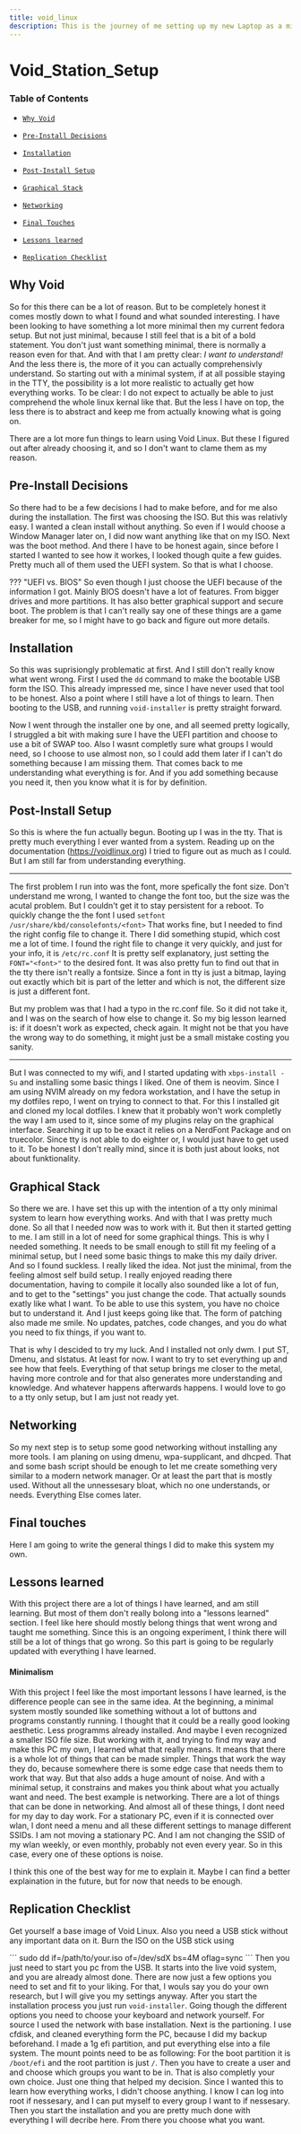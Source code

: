 ```yaml
---
title: void_linux 
description: This is the journey of me setting up my new Laptop as a minimal VoidStation.
---
```


# Void_Station_Setup

### Table of Contents

* [`Why Void`](#why-void)

* [`Pre-Install Decisions`](#pre-install-decisions)

* [`Installation`](#installation)

* [`Post-Install Setup`](#post-install-setup)

* [`Graphical Stack`](#graphical-stack)

* [`Networking`](#networking)

* [`Final Touches`](#final-touches)

* [`Lessons learned`](#lessons-lerned)

* [`Replication Checklist`](#replication-checklist)

      
## Why Void

So for this there can be a lot of reason. 
But to be completely honest it comes mostly down to what I found and what sounded interesting. 
I have been looking to have something a lot more minimal then my current fedora setup. 
But not just minimal, because I still feel that is a bit of a bold statement. 
You don't just want something minimal, there is normally a reason even for that. 
And with that I am pretty clear: 
*I want to understand!*
And the less there is, the more of it you can actually comprehensivly understand. 
So starting out with a minimal system, if at all possible staying in the TTY, the possibility is a lot more realistic to actually get how everything works. 
To be clear:
I do not expect to actually be able to just comprehend the whole linux kernal like that. 
But the less I have on top, the less there is to abstract and keep me from actually knowing what is going on. 

There are a lot more fun things to learn using Void Linux. 
But these I figured out after already choosing it, and so I don't want to clame them as my reason. 


## Pre-Install Decisions

So there had to be a few decisions I had to make before, and for me also during the installation. 
The first was choosing the ISO. 
But this was relativly easy. 
I wanted a clean install without anything. 
So even if I would choose a Window Manager later on, I did now want anything like that on my ISO. 
Next was the boot method.
And there I have to be honest again, since before I started I wanted to see how it workes, I looked though quite a few guides. 
Pretty much all of them used the UEFI system. 
So that is what I choose. 

??? "UEFI vs. BIOS"
    So even though I just choose the UEFI because of the information I got. 
    Mainly BIOS doesn't have a lot of features. 
    From bigger drives and more partitions.
    It has also better graphical support and secure boot. 
    The problem is that I can't really say one of these things are a game breaker for me, so I might have to go back and figure out more details. 


## Installation 

So this was suprisiongly problematic at first.
And I still don't really know what went wrong. 
First I used the `dd` command to make the bootable USB form the ISO. 
This already impressed me, since I have never used that tool to be honest. 
Also a point where I still have a lot of things to learn. 
Then booting to the USB, and running `void-installer` is pretty straight forward. 

Now I went through the installer one by one, and all seemed pretty logically, I struggled a bit with making sure I have the UEFI partition and choose to use a bit of SWAP too. 
Also I wasnt completly sure what groups I would need, so I choose to use almost non, so I could add them later if I can't do something because I am missing them. 
That comes back to me understanding what everything is for. 
And if you add something because you need it, then you know what it is for by definition. 


## Post-Install Setup

So this is where the fun actually begun. 
Booting up I was in the tty. 
That is pretty much everything I ever wanted from a system. 
Reading up on the documentation (https://voidlinux.org) I tried to figure out as much as I could. 
But I am still far from understanding everything.

---

The first problem I run into was the font, more spefically the font size. 
Don't understand me wrong, I wanted to change the font too, but the size was the acutal problem. 
But I couldn't get it to stay persistent for a reboot.
To quickly change the the font I used ``setfont /usr/share/kbd/consolefonts/<font>``
That works fine, but I needed to find the right config file to change it. 
There I did something stupid, which cost me a lot of time.
I found the right file to change it very quickly, and just for your info, it is ``/etc/rc.conf``
It is pretty self explanatory, just setting the ``FONT="<font>"`` to the desired font. 
It was also pretty fun to find out that in the tty there isn't really a fontsize. 
Since a font in tty is just a bitmap, laying out exactly which bit is part of the letter and which is not, the different size is just a different font. 

But my problem was that I had a typo in the rc.conf file. 
So it did not take it, and I was on the search of how else to change it. 
So my big lesson learned is: if it doesn't work as expected, check again. 
It might not be that you have the wrong way to do something, it might just be a small mistake costing you sanity.

---

But I was connected to my wifi, and I started updating with ``xbps-install -Su`` and installing some basic things I liked. 
One of them is neovim.
Since I am using NVIM already on my fedora workstation, and I have the setup in my dotfiles repo, I went on trying to connect to that. 
For this I installed git and cloned my local dotfiles. 
I knew that it probably won't work completly the way I am used to it, since some of my plugins relay on the graphical interface. 
Searching it up to be exact it relies on a NerdFont Package and on truecolor. 
Since tty is not able to do eighter or, I would just have to get used to it. 
To be honest I don't really mind, since it is both just about looks, not about funktionality. 


## Graphical Stack

So there we are. 
I have set this up with the intention of a tty only minimal system to learn how everything works. 
And with that I was pretty much done. 
So all that I needed now was to work with it. 
But then it started getting to me.
I am still in a lot of need for some graphical things. 
This is why I needed something. 
It needs to be small enough to still fit my feeling of a minimal setup, but I need some basic things to make this my daily driver. 
And so I found suckless. 
I really liked the idea. 
Not just the minimal, from the feeling almost self build setup. I really enjoyed reading there documentation, having to compile it locally also sounded like a lot of fun,
and to get to the "settings" you just change the code. 
That actually sounds exatly like what I want. 
To be able to use this system, you have no choice but to understand it. 
And I just keeps going like that. 
The form of patching also made me smile. 
No updates, patches, code changes, and you do what you need to fix things, if you want to. 

That is why I descided to try my luck. 
And I installed not only dwm. 
I put ST, Dmenu, and slstatus. At least for now. 
I want to try to set everything up and see how that feels. 
Everything of that setup brings me closer to the metal, having more controle and for that also generates more understanding and knowledge. 
And whatever happens afterwards happens.
I would love to go to a tty only setup, but I am just not ready yet. 


## Networking

So my next step is to setup some good networking without installing any more tools. 
I am planing on using dmenu, wpa-supplicant, and dhcped. 
That and some bash script should be enough to let me create something very similar to a modern network manager.
Or at least the part that is mostly used. 
Without all the unnessesary bloat, which no one understands, or needs. 
Everything Else comes later. 


## Final touches

Here I am going to write the general things I did to make this system my own. 



## Lessons learned

With this project there are a lot of things I have learned, and am still learning. 
But most of them don't really bolong into a "lessons learned" section. 
I feel like here should mostly belong things that went wrong and taught me something. 
Since this is an ongoing experiment, I think there will still be a lot of things that go wrong.
So this part is going to be regularly updated with everything I have learned.

#### Minimalism

With this project I feel like the most important lessons I have learned,
is the difference people can see in the same idea. 
At the beginning, a minimal system mostly sounded like something without a lot of buttons and programs constantly running. 
I thought that it could be a really good looking aesthetic. 
Less programms already installed. 
And maybe I even recognized a smaller ISO file size. 
But working with it, and trying to find my way and make this PC my own, I learned what that really means. 
It means that there is a whole lot of things that can be made simpler. 
Things that work the way they do, because somewhere there is some edge case that needs them to work that way. 
But that also adds a huge amount of noise. 
And with a minimal setup, it constrains and makes you think about what you actually want and need. 
The best example is networking. 
There are a lot of things that can be done in networking.
And almost all of these things, I dont need for my day to day work. 
For a stationary PC, even if it is connected over wlan, I dont need a menu and all these different settings to manage different SSIDs. 
I am not moving a stationary PC. 
And I am not changing the SSID of my wlan weekly, or even monthly, probably not even every year. 
So in this case, every one of these options is noise. 

I think this one of the best way for me to explain it. 
Maybe I can find a better explaination in the future, but for now that needs to be enough.


## Replication Checklist

Get yourself a base image of Void Linux. 
Also you need a USB stick without any important data on it. 
Burn the ISO on the USB stick using

´´´
sudo dd if=/path/to/your.iso of=/dev/sdX bs=4M oflag=sync
´´´
Then you just need to start you pc from the USB. 
It starts into the live void system, and you are already almost done. 
There are now just a few options you need to set and fit to your liking. 
For that, I wouls say you do your own research, but I will give you my settings anyway. 
After you start the installation process you just run ``void-installer``. 
Going though the different options you need to choose your keyboard and network yourself. 
For source I used the network with base installation. 
Next is the partioning. 
I use cfdisk, and cleaned everything form the PC, because I did my backup beforehand. 
I made a 1g efi partition, and put everything else into a file system. 
The mount points need to be as following:
For the boot partition it is ``/boot/efi`` and the root partition is just ``/``.
Then you have to create a user and and choose which groups you want to be in. 
That is also completly your own choice. 
Just one thing that helped my decision. 
Since I wanted this to learn how everything works, I didn't choose anything. 
I know I can log into root if nessesary, and I can put myself to every group I want to if nessesary. 
Then you start the installation and you are pretty much done with everything I will decribe here. 
From there you choose what you want. 








